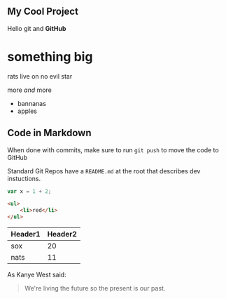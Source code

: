 ## My Cool Project

Hello git and **GitHub**

# something big

rats live on no evil star

more _and_ more

* bannanas
* apples

## Code in Markdown

When done with commits, make sure to run `git push` to move the code to GitHub

Standard Git Repos have a `README.md` at the root that describes dev instuctions.

```js
var x = 1 + 2;
```

```html
<ul>
    <li>red</li>
</ul>
```

Header1 | Header2
---|---
sox|20
nats|11

As Kanye West said:

> We're living the future so
> the present is our past.

